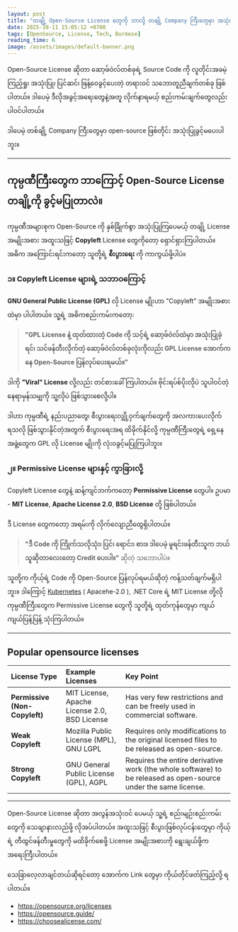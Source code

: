 ```yaml
---
layout: post
title: "တချို့ Open-Source License တွေကို ဘာလို့ တချို့ Company ကြီးတွေမှာ အသုံးပြုခွင့်မပေးတာလဲ"
date: 2025-10-11 15:05:12 +0700
tags: [OpenSource, License, Tech, Burmese]
reading_time: 6
image: /assets/images/default-banner.png
---
```


Open-Source License ဆိုတာ ဆော့ဖ်ဝဲလ်တစ်ခုရဲ့ Source Code ကို လူတိုင်းအခမဲ့ ကြည့်ရှု၊ အသုံးပြု၊ ပြင်ဆင်၊ ဖြန့်ဝေခွင့်ပေးတဲ့ တရားဝင် သဘောတူညီချက်တစ်ခု ဖြစ်ပါတယ်။ ဒါပေမဲ့ ဒီလိုအခွင့်အရေးတွေနဲ့အတူ လိုက်နာရမယ့် စည်းကမ်းချက်တွေလည်း ပါဝင်ပါတယ်။

ဒါပေမဲ့ တစ်ချို့ Company ကြီးတွေမှာ open-source ဖြစ်တိုင်း အသုံးပြုခွင့်မပေးပါဘူး။ 

---
## ကုမ္ပဏီကြီးတွေက ဘာကြောင့် Open-Source License တချို့ကို ခွင့်မပြုတာလဲ။

ကုမ္ပဏီအများစုက Open-Source ကို နှစ်ခြိုက်စွာ အသုံးပြုကြပေမယ့် တချို့ License အမျိုးအစား အထူးသဖြင့် **Copyleft** License တွေကိုတော့ ရှောင်ရှားကြပါတယ်။ အဓိက အကြောင်းရင်းကတော့ သူတို့ရဲ့ **စီးပွားရေး** ကို ကာကွယ်ဖို့ပါပဲ။

### ၁။ Copyleft License များရဲ့ သဘာဝကြောင့်

**GNU General Public License (GPL)** လို License မျိုးဟာ "Copyleft" အမျိုးအစားထဲမှာ ပါပါတယ်။ သူ့ရဲ့ အဓိကစည်းကမ်းကတော့:

> **"GPL License နဲ့ ထုတ်ထားတဲ့ Code ကို သင့်ရဲ့ ဆော့ဖ်ဝဲလ်ထဲမှာ အသုံးပြုခဲ့ရင်၊ သင်ဖန်တီးလိုက်တဲ့ ဆော့ဖ်ဝဲလ်တစ်ခုလုံးကိုလည်း GPL License အောက်ကနေ Open-Source ပြန်လုပ်ပေးရမယ်။"**

ဒါကို **"Viral" License** လို့လည်း တင်စားခေါ်ကြပါတယ်။ ဗိုင်းရပ်စ်ပိုးလိုပဲ သူပါဝင်တဲ့နေရာမှန်သမျှကို သူ့လိုပဲ ဖြစ်သွားစေလို့ပါ။

ဒါဟာ ကုမ္ပဏီရဲ့ နည်းပညာတွေ၊ စီးပွားရေးလျှို့ဝှက်ချက်တွေကို အလကားပေးလိုက်ရသလို ဖြစ်သွားနိုင်တဲ့အတွက် စီးပွားရေးအရ ထိခိုက်နိုင်လို့ ကုမ္ပဏီကြီးတွေရဲ့ ရှေ့နေအဖွဲ့တွေက GPL လို License မျိုးကို လုံးဝခွင့်မပြုကြပါဘူး။

### ၂။ Permissive License များနှင့် ကွာခြားလို့

Copyleft License တွေနဲ့ ဆန့်ကျင်ဘက်ကတော့ **Permissive License** တွေပါ။ ဥပမာ - **MIT License**, **Apache License 2.0**, **BSD License** တို့ ဖြစ်ပါတယ်။

ဒီ License တွေကတော့ အရမ်းကို လိုက်လျောညီထွေရှိပါတယ်။

> **"ဒီ Code ကို ကြိုက်သလိုသုံး၊ ပြင်၊ ရောင်း၊ စား။ ဒါပေမဲ့ မူရင်းဖန်တီးသူက ဘယ်သူဆိုတာလေးတော့ Credit ပေးပါ။"** ဆိုတဲ့ သဘောပါပဲ။

သူတို့က ကိုယ့်ရဲ့ Code ကို Open-Source ပြန်လုပ်ရမယ်ဆိုတဲ့ ကန့်သတ်ချက်မရှိပါဘူး။ ဒါကြောင့် [Kubernetes](https://opensource.google/projects/kubernetes?hl=en) ( Apacehe-2.0 ), .NET Core ရဲ့ MIT License တို့လို ကုမ္ပဏီကြီးတွေက Permissive License တွေကို သူတို့ရဲ့ ထုတ်ကုန်တွေမှာ ကျယ်ကျယ်ပြန့်ပြန့် သုံးကြပါတယ်။ 

---
## Popular opensource licenses

| License Type | Example Licenses | Key Point |
| :--- | :--- | :--- |
| **Permissive (Non-Copyleft)** | MIT License, Apache License 2.0, BSD License | Has very few restrictions and can be freely used in commercial software. |
| **Weak Copyleft** | Mozilla Public License (MPL), GNU LGPL | Requires only modifications to the original licensed files to be released as open-source. |
| **Strong Copyleft** | GNU General Public License (GPL), AGPL | Requires the entire derivative work (the whole software) to be released as open-source under the same license. |

----

Open-Source License ဆိုတာ အလွန်အသုံးဝင် ပေမယ့် သူ့ရဲ့ စည်းမျဉ်းစည်းကမ်းတွေကို သေချာနားလည်ဖို့ လိုအပ်ပါတယ်။ အထူးသဖြင့် စီးပွားဖြစ်လုပ်ငန်းတွေမှာ ကိုယ့်ရဲ့ တီထွင်ဖန်တီးမှုတွေကို မထိခိုက်စေဖို့ License အမျိုးအစားကို ရွေးချယ်ဖို့က အရေးကြီးပါတယ်။

သေခြာလေ့လာချင်တယ်ဆိုရင်တော့ အောက်က Link တွေမှာ ကိုယ်တိုင်ဖတ်ကြည့်လို့ ရပါတယ်။

- https://opensource.org/licenses
- https://opensource.guide/
- https://choosealicense.com/